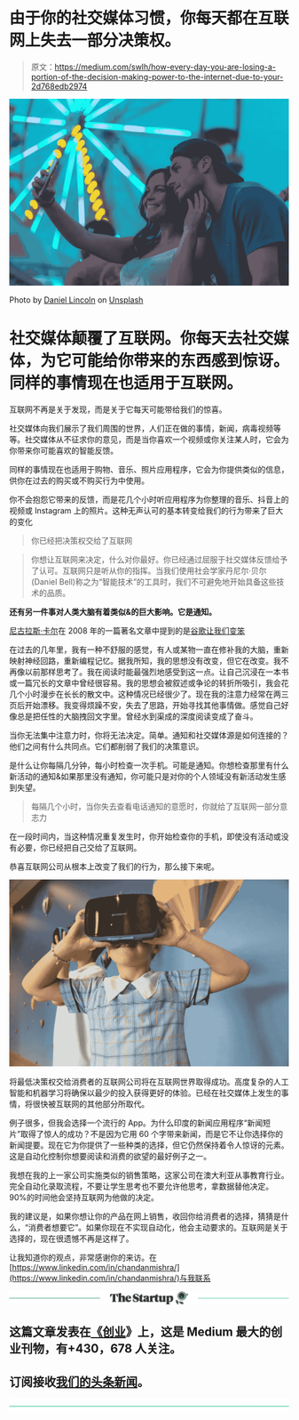 # 由于你的社交媒体习惯，你每天都在互联网上失去一部分决策权。

> 原文：<https://medium.com/swlh/how-every-day-you-are-losing-a-portion-of-the-decision-making-power-to-the-internet-due-to-your-2d768edb2974>

![](img/b0a88678a1ec11d23f2ece3b7f8327e1.png)

Photo by [Daniel Lincoln](https://unsplash.com/photos/2iKehl1xKcI?utm_source=unsplash&utm_medium=referral&utm_content=creditCopyText) on [Unsplash](https://unsplash.com/search/photos/selfie?utm_source=unsplash&utm_medium=referral&utm_content=creditCopyText)

# 社交媒体颠覆了互联网。你每天去社交媒体，为它可能给你带来的东西感到惊讶。同样的事情现在也适用于互联网。

互联网不再是关于发现，而是关于它每天可能带给我们的惊喜。

社交媒体向我们展示了我们周围的世界，人们正在做的事情，新闻，病毒视频等等。社交媒体从不征求你的意见，而是当你喜欢一个视频或你关注某人时，它会为你带来你可能喜欢的智能反馈。

同样的事情现在也适用于购物、音乐、照片应用程序，它会为你提供类似的信息，供你在过去的购买或不购买行为中使用。

你不会抱怨它带来的反馈，而是花几个小时听应用程序为你整理的音乐、抖音上的视频或 Instagram 上的照片。这种无声认可的基本转变给我们的行为带来了巨大的变化

> 你已经把决策权交给了互联网

> 你想让互联网来决定，什么对你最好。你已经通过屈服于社交媒体反馈给予了认可。互联网只是听从你的指挥。当我们使用社会学家丹尼尔·贝尔(Daniel Bell)称之为“智能技术”的工具时，我们不可避免地开始具备这些技术的品质。

**还有另一件事对人类大脑有着类似&的巨大影响。它是通知。**

[尼古拉斯·卡尔](https://www.theatlantic.com/author/nicholas-carr/)在 2008 年的一篇著名文章中提到的是[谷歌让我们变笨](https://www.theatlantic.com/magazine/archive/2008/07/is-google-making-us-stupid/306868/)

在过去的几年里，我有一种不舒服的感觉，有人或某物一直在修补我的大脑，重新映射神经回路，重新编程记忆。据我所知，我的思想没有改变，但它在改变。我不再像以前那样思考了。我在阅读时能最强烈地感受到这一点。让自己沉浸在一本书或一篇冗长的文章中曾经很容易。我的思想会被叙述或争论的转折所吸引，我会花几个小时漫步在长长的散文中。这种情况已经很少了。现在我的注意力经常在两三页后开始漂移。我变得烦躁不安，失去了思路，开始寻找其他事情做。感觉自己好像总是把任性的大脑拽回文字里。曾经水到渠成的深度阅读变成了奋斗。

当你无法集中注意力时，你将无法决定。简单。通知和社交媒体源是如何连接的？他们之间有什么共同点。它们都削弱了我们的决策意识。

是什么让你每隔几分钟，每小时检查一次手机。可能是通知。你想检查那里有什么新活动的通知&如果那里没有通知，你可能只是对你的个人领域没有新活动发生感到失望。

> 每隔几个小时，当你失去查看电话通知的意愿时，你就给了互联网一部分意志力

在一段时间内，当这种情况重复发生时，你开始检查你的手机，即使没有活动或没有必要，你已经把自己交给了互联网。

恭喜互联网公司从根本上改变了我们的行为，那么接下来呢。

![](img/1601a05e0d8233d0e4a82cbbc52c6830.png)

将最低决策权交给消费者的互联网公司将在互联网世界取得成功。高度复杂的人工智能和机器学习将确保以最少的投入获得更好的体验。已经在社交媒体上发生的事情，将很快被互联网的其他部分所取代。

例子很多，但我会选择一个流行的 App。为什么印度的新闻应用程序“新闻短片”取得了惊人的成功？不是因为它用 60 个字带来新闻，而是它不让你选择你的新闻提要。现在它为你提供了一些种类的选择，但它仍然保持着令人惊讶的元素。这是自动化控制你想要阅读和消费的欲望的最好例子之一。

我想在我的上一家公司实施类似的销售策略，这家公司在澳大利亚从事教育行业。完全自动化录取流程，不要让学生思考也不要允许他思考，拿数据替他决定。90%的时间他会坚持互联网为他做的决定。

我的建议是，如果你想让你的产品在网上销售，收回你给消费者的选择，猜猜是什么，“消费者想要它”。如果你现在不实现自动化，他会主动要求的。互联网是关于选择的，现在很遗憾不再是这样了。

让我知道你的观点，非常感谢你的来访。在[https://www.linkedin.com/in/chandanmishra/](https://www.linkedin.com/in/chandanmishra/)与我联系

[![](img/308a8d84fb9b2fab43d66c117fcc4bb4.png)](https://medium.com/swlh)

## 这篇文章发表在[《创业](https://medium.com/swlh)》上，这是 Medium 最大的创业刊物，有+430，678 人关注。

## 订阅接收[我们的头条新闻](https://growthsupply.com/the-startup-newsletter/)。

[![](img/b0164736ea17a63403e660de5dedf91a.png)](https://medium.com/swlh)
